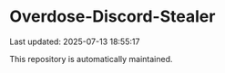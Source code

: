 # Overdose-Discord-Stealer

Last updated: 2025-07-13 18:55:17

This repository is automatically maintained.
